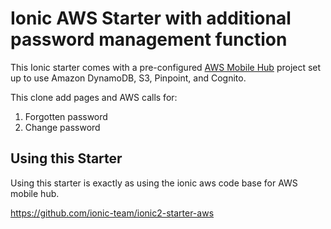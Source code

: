 # Ionic AWS Starter with additional password management function

This Ionic starter comes with a pre-configured [AWS Mobile Hub](https://aws.amazon.com/mobile/) project set up to use Amazon DynamoDB, S3, Pinpoint, and Cognito.

This clone add pages and AWS calls for:
1. Forgotten password
2. Change password

## Using this Starter

Using this starter is exactly as using the ionic aws code base for AWS mobile hub.

https://github.com/ionic-team/ionic2-starter-aws
